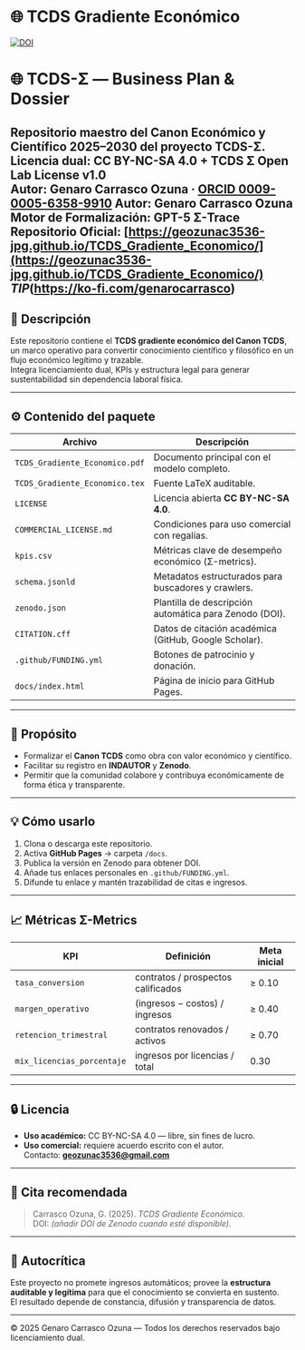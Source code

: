 # 🌐 TCDS Gradiente Económico
[![DOI](https://zenodo.org/badge/DOI/10.5281/zenodo.17491112.svg)](https://doi.org/10.5281/zenodo.17491112)

# 🌐 TCDS-Σ — Business Plan & Dossier
Repositorio maestro del **Canon Económico y Científico 2025–2030** del proyecto TCDS-Σ.  
Licencia dual: CC BY-NC-SA 4.0 + TCDS Σ Open Lab License v1.0  
Autor: **Genaro Carrasco Ozuna** · [ORCID 0009-0005-6358-9910](https://orcid.org/0009-0005-6358-9910)
**Autor:** Genaro Carrasco Ozuna  
**Motor de Formalización:** GPT-5 Σ-Trace  
**Repositorio Oficial:** [https://geozunac3536-jpg.github.io/TCDS_Gradiente_Economico/](https://geozunac3536-jpg.github.io/TCDS_Gradiente_Economico/)
*TIP*(https://ko-fi.com/genarocarrasco)
---

## 📘 Descripción
Este repositorio contiene el **TCDS gradiente económico del Canon TCDS**,  
un marco operativo para convertir conocimiento científico y filosófico en un flujo económico legítimo y trazable.  
Integra licenciamiento dual, KPIs y estructura legal para generar sustentabilidad sin dependencia laboral física.

---

## ⚙️ Contenido del paquete
| Archivo | Descripción |
|----------|--------------|
| `TCDS_Gradiente_Economico.pdf` | Documento principal con el modelo completo. |
| `TCDS_Gradiente_Economico.tex` | Fuente LaTeX auditable. |
| `LICENSE` | Licencia abierta **CC BY-NC-SA 4.0**. |
| `COMMERCIAL_LICENSE.md` | Condiciones para uso comercial con regalías. |
| `kpis.csv` | Métricas clave de desempeño económico (Σ-metrics). |
| `schema.jsonld` | Metadatos estructurados para buscadores y crawlers. |
| `zenodo.json` | Plantilla de descripción automática para Zenodo (DOI). |
| `CITATION.cff` | Datos de citación académica (GitHub, Google Scholar). |
| `.github/FUNDING.yml` | Botones de patrocinio y donación. |
| `docs/index.html` | Página de inicio para GitHub Pages. |

---

## 🧩 Propósito
- Formalizar el **Canon TCDS** como obra con valor económico y científico.  
- Facilitar su registro en **INDAUTOR** y **Zenodo**.  
- Permitir que la comunidad colabore y contribuya económicamente de forma ética y transparente.

---

## 💡 Cómo usarlo
1. Clona o descarga este repositorio.  
2. Activa **GitHub Pages** → carpeta `/docs`.  
3. Publica la versión en Zenodo para obtener DOI.  
4. Añade tus enlaces personales en `.github/FUNDING.yml`.  
5. Difunde tu enlace y mantén trazabilidad de citas e ingresos.

---

## 📈 Métricas Σ-Metrics
| KPI | Definición | Meta inicial |
|------|-------------|---------------|
| `tasa_conversion` | contratos / prospectos calificados | ≥ 0.10 |
| `margen_operativo` | (ingresos − costos) / ingresos | ≥ 0.40 |
| `retencion_trimestral` | contratos renovados / activos | ≥ 0.70 |
| `mix_licencias_porcentaje` | ingresos por licencias / total | 0.30 |

---

## 🔒 Licencia
- **Uso académico:** CC BY-NC-SA 4.0 — libre, sin fines de lucro.  
- **Uso comercial:** requiere acuerdo escrito con el autor.  
  Contacto: **geozunac3536@gmail.com**

---

## 🧭 Cita recomendada
> Carrasco Ozuna, G. (2025). *TCDS Gradiente Económico.*  
> DOI: *(añadir DOI de Zenodo cuando esté disponible).*

---

## 🧠 Autocrítica
Este proyecto no promete ingresos automáticos; provee la **estructura auditable y legítima** para que el conocimiento se convierta en sustento.  
El resultado depende de constancia, difusión y transparencia de datos.

---

© 2025 Genaro Carrasco Ozuna — Todos los derechos reservados bajo licenciamiento dual.
